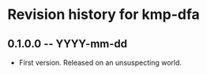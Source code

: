 # Revision history for kmp-dfa

## 0.1.0.0  -- YYYY-mm-dd

* First version. Released on an unsuspecting world.
